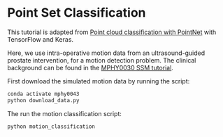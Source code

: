 # Point Set Classification

This tutorial is adapted from [Point cloud classification with PointNet](https://keras.io/examples/vision/pointnet/) with TensorFlow and Keras.

Here, we use intra-operative motion data from an ultrasound-guided prostate intervention, for a motion detection problem. The clinical background can be found in the [MPHY0030 SSM tutorial](https://weisslab.cs.ucl.ac.uk/YipengHu/mphy0030/-/tree/main/tutorials/statistical_motion_model/python).

First download the simulated motion data by running the script: 
```bash
conda activate mphy0043
python download_data.py
```
The run the motion classification script:
```bash
python motion_classification
```
